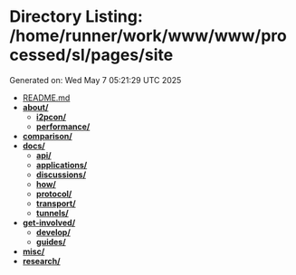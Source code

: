 # Directory Listing: /home/runner/work/www/www/processed/sl/pages/site
Generated on: Wed May  7 05:21:29 UTC 2025

- [README.md](README.md)
- **[about/](about/)**
  - **[i2pcon/](about/i2pcon/)**
  - **[performance/](about/performance/)**
- **[comparison/](comparison/)**
- **[docs/](docs/)**
  - **[api/](docs/api/)**
  - **[applications/](docs/applications/)**
  - **[discussions/](docs/discussions/)**
  - **[how/](docs/how/)**
  - **[protocol/](docs/protocol/)**
  - **[transport/](docs/transport/)**
  - **[tunnels/](docs/tunnels/)**
- **[get-involved/](get-involved/)**
  - **[develop/](get-involved/develop/)**
  - **[guides/](get-involved/guides/)**
- **[misc/](misc/)**
- **[research/](research/)**
